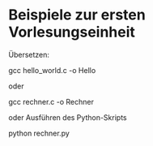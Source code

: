 Beispiele zur ersten Vorlesungseinheit
======================================

Übersetzen:

gcc hello\_world.c -o Hello

oder

gcc rechner.c -o Rechner

oder Ausführen des Python-Skripts

python rechner.py
